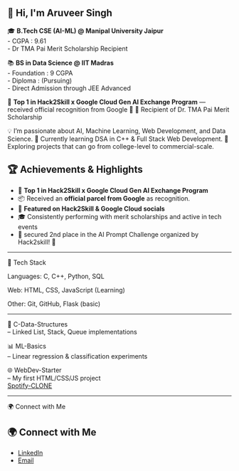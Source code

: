 ## 👋 Hi, I'm Aruveer Singh

🎓 **B.Tech CSE (AI-ML) @ Manipal University Jaipur**    
    - CGPA : 9.61         
    - Dr TMA Pai Merit Scholarship Recipient     
    
📚 **BS in Data Science @ IIT Madras**     
    - Foundation : 9 CGPA          
    - Diploma : (Pursuing)     
    - Direct Admission through JEE Advanced     

🚀 **Top 1 in Hack2Skill x Google Cloud Gen AI Exchange Program** — received official recognition from Google 🎁 
🏅 Recipient of Dr. TMA Pai Merit Scholarship
 
💡 I’m passionate about AI, Machine Learning, Web Development, and Data Science.
🌱 Currently learning DSA in C++ & Full Stack Web Development.
🚀 Exploring projects that can go from college-level to commercial-scale.

## 🏆 Achievements & Highlights  
- 🥇 **Top 1 in Hack2Skill x Google Cloud Gen AI Exchange Program**  
- 📦 Received an **official parcel from Google** as recognition.  
- 📢 **Featured on Hack2Skill & Google Cloud socials**  
- 🎓 Consistently performing with merit scholarships and active in tech events
- 🥈 secured 2nd place  in the AI Prompt Challenge organized by Hack2skill! 🎉            


---          

🔧 Tech Stack                

Languages: C, C++, Python, SQL               

Web: HTML, CSS, JavaScript (Learning)                

Other: Git, GitHub, Flask (basic)              


---

🔗 C-Data-Structures             
 – Linked List, Stack, Queue implementations              

📊 ML-Basics       
 – Linear regression & classification experiments      

🌐 WebDev-Starter      
 – My first HTML/CSS/JS project       
      [Spotify-CLONE](https://github.com/Aruveer/spotify-clone)     

      
---





🌍 Connect with Me

## 🌍 Connect with Me  

- [LinkedIn](https://www.linkedin.com/in/aruveer-singh)  
- [Email](mailto:aruveeryadav.com)  
